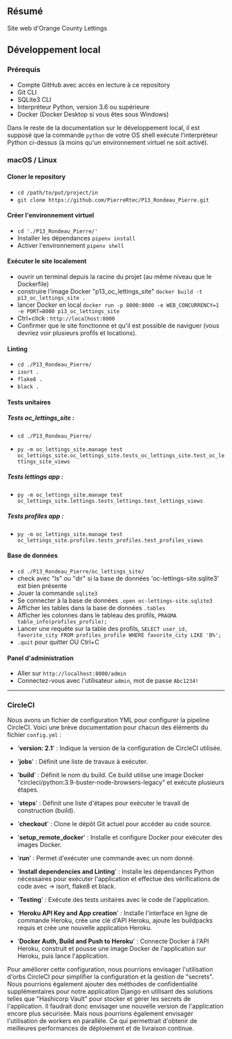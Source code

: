 ## Résumé

Site web d'Orange County Lettings

## Développement local

### Prérequis

- Compte GitHub avec accès en lecture à ce repository
- Git CLI
- SQLite3 CLI
- Interpréteur Python, version 3.6 ou supérieure
- Docker (Docker Desktop si vous êtes sous Windows)

Dans le reste de la documentation sur le développement local, il est supposé que la commande `python` de votre OS shell exécute l'interpréteur Python ci-dessus (à moins qu'un environnement virtuel ne soit activé).

### macOS / Linux

#### Cloner le repository

- `cd /path/to/put/project/in`
- `git clone https://github.com/PierreRtec/P13_Rondeau_Pierre.git`

#### Créer l'environnement virtuel

- `cd './P13_Rondeau_Pierre/'`
- Installer les dépendances `pipenv install`
- Activer l'environnement `pipenv shell`

#### Exécuter le site localement

- ouvrir un terminal depuis la racine du projet (au même niveau que le Dockerfile)
- construire l'image Docker "p13_oc_lettings_site" `docker build -t p13_oc_lettings_site .`
- lancer Docker en local `docker run -p 8000:8000 -e WEB_CONCURRENCY=1 -e PORT=8000 p13_oc_lettings_site`
- Ctrl+click : `http://localhost:8000`
- Confirmer que le site fonctionne et qu'il est possible de naviguer (vous devriez voir plusieurs profils et locations).

#### Linting

- `cd ./P13_Rondeau_Pierre/`
- `isort .`
- `flake8 .`
- `black .`

#### Tests unitaires

##### Tests oc_lettings_site :

- `cd ./P13_Rondeau_Pierre/`

- `py -m oc_lettings_site.manage test oc_lettings_site.oc_lettings_site.tests_oc_lettings_site.test_oc_lettings_site_views`

##### Tests lettings app :

- `py -m oc_lettings_site.manage test oc_lettings_site.lettings.tests_lettings.test_lettings_views`

##### Tests profiles app :

- `py -m oc_lettings_site.manage test oc_lettings_site.profiles.tests_profiles.test_profiles_views`

#### Base de données

- `cd ./P13_Rondeau_Pierre/oc_lettings_site/`
- check avec "ls" ou "dir" si la base de données 'oc-lettings-site.sqlite3' est bien présente 
- Jouer la commande `sqlite3`
- Se connecter à la base de données `.open oc-lettings-site.sqlite3`
- Afficher les tables dans la base de données `.tables`
- Afficher les colonnes dans le tableau des profils, `PRAGMA table_info(profiles_profile);`
- Lancer une requête sur la table des profils, `SELECT user_id, favorite_city FROM profiles_profile WHERE favorite_city LIKE 'B%';`
- `.quit` pour quitter OU Ctrl+C

#### Panel d'administration

- Aller sur `http://localhost:8000/admin`
- Connectez-vous avec l'utilisateur `admin`, mot de passe `Abc1234!`

---


### CircleCI

Nous avons un fichier de configuration YML pour configurer la pipeline CircleCI. Voici une brève documentation pour chacun des éléments du fichier `config.yml` :

- '**version: 2.1**' : Indique la version de la configuration de CircleCI utilisée.

- '**jobs**' : Définit une liste de travaux à exécuter.

- '**build**' : Définit le nom du build. Ce build utilise une image Docker "circleci/python:3.9-buster-node-browsers-legacy" et exécute plusieurs étapes.

- '**steps**' : Définit une liste d'étapes pour exécuter le travail de construction (build).

- '**checkout**' : Clone le dépôt Git actuel pour accéder au code source.

- '**setup_remote_docker**' : Installe et configure Docker pour exécuter des images Docker.

- '**run**' : Permet d'exécuter une commande avec un nom donné.

- '**Install dependencies and Linting**' : Installe les dépendances Python nécessaires pour exécuter l'application et effectue des vérifications de code avec -> isort, flake8 et black.

- '**Testing**' : Exécute des tests unitaires avec le code de l'application.

- '**Heroku API Key and App creation**' : Installe l'interface en ligne de commande Heroku, crée une clé d'API Heroku, ajoute les buildpacks requis et crée une nouvelle application Heroku.

- '**Docker Auth, Build and Push to Heroku**' : Connecte Docker à l'API Heroku, construit et pousse une image Docker de l'application sur Heroku, puis lance l'application.

Pour améliorer cette configuration, nous pourrions envisager l'utilisation d'orbs CircleCI pour simplifier la 
configuration et la gestion de "secrets". Nous pourrions également ajouter des méthodes de confidentialité supplémentaires 
pour notre application Django en utilisant des solutions telles que "Hashicorp Vault" pour stocker et gérer les secrets 
de l'application. Il faudrait donc envisager une nouvelle version de l'application encore plus sécurisée. Mais nous pourrions
également envisager l'utilisation de workers en parallèle. Ce qui permettrait d'obtenir de meilleures performances de déploiement et de livraison continue.
